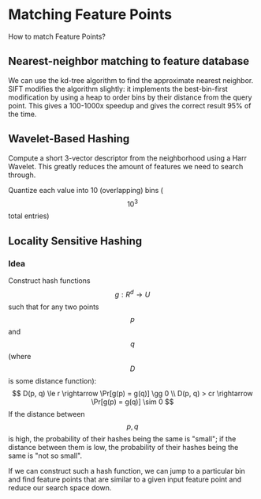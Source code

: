 # Matching Feature Points

How to match Feature Points?

## Nearest-neighbor matching  to feature database

We can use the kd-tree algorithm to find the approximate nearest neighbor.  SIFT modifies the algorithm slightly: it implements the best-bin-first modification by using a heap to order bins by their distance from the query point.  This gives a 100-1000x speedup and gives the correct result 95% of the time.

## Wavelet-Based Hashing

Compute a short 3-vector descriptor from the neighborhood using a Harr Wavelet.  This greatly reduces the amount of features we need to search through.

Quantize each value into 10 (overlapping) bins ($$10^3$$ total entries)

## Locality Sensitive Hashing

### Idea

Construct hash functions $$g: R^d \rightarrow U$$ such that for any two points $$p$$ and $$q$$ (where $$D$$ is some distance function):
$$
D(p, q) \le r \rightarrow \Pr[g(p) = g(q)] \gg 0 \\
D(p, q) > cr \rightarrow \Pr[g(p) = g(q)] \sim 0 
$$
If the distance between $$p,q$$ is high, the probability of their hashes being the same is "small"; if the distance between them is low, the probability of their hashes being the same is "not so small".

If we can construct such a hash function, we can jump to a particular bin and find feature points that are similar to a given input feature point and reduce our search space down.
